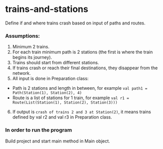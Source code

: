 # trains-and-stations
Define if and where trains crash based on input of paths and routes.

### Assumptions:
1) Minimum 2 trains.
2) For each train minimum path is 2 stations (the first is where the train begins its journey).
3) Trains should start from different stations.
4) If trains crash or reach their final destinations, they disappear from the network.
5) All input is done in Preparation class:
* Path is 2 stations and length in between, for example `val path1 = Path(Station(1), Station(2), 4)`
* Route is a list of stations for 1 train, for example `val r1 = Route(List(Station(1), Station(2), Station(3)))`
6) If output is `crash of trains 2 and 3 at Station(2)`, it means trains defined by val r2 and val r3 in Preparation class.

### In order to run the program
Build project and start main method in Main object.
